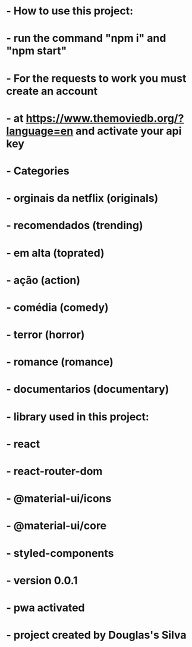 # - How to use this project:
# - run the command "npm i" and "npm start"
# - For the requests to work you must create an account 
# - at https://www.themoviedb.org/?language=en and activate your api key


# - Categories
# - orginais da netflix (originals)
# - recomendados (trending)
# - em alta (toprated)
# - ação (action)
# - comédia (comedy)
# - terror (horror)
# - romance (romance)
# - documentarios (documentary)

# - library used in this project:
# - react
# - react-router-dom
# - @material-ui/icons
# - @material-ui/core
# - styled-components
# - version 0.0.1
# - pwa activated

# - project created by Douglas's Silva
